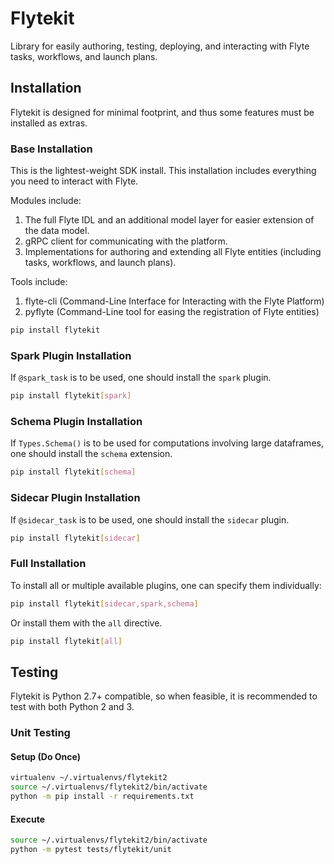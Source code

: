 # Flytekit

Library for easily authoring, testing, deploying, and interacting with Flyte tasks, workflows, and launch plans.

## Installation

Flytekit is designed for minimal footprint, and thus some features must be installed as extras.

### Base Installation

This is the lightest-weight SDK install. This installation includes everything you need to interact with Flyte.

Modules include:
1. The full Flyte IDL and an additional model layer for easier extension of the data model.
2. gRPC client for communicating with the platform.
3. Implementations for authoring and extending all Flyte entities (including tasks, workflows, and launch plans).

Tools include:
1. flyte-cli (Command-Line Interface for Interacting with the Flyte Platform)
2. pyflyte (Command-Line tool for easing the registration of Flyte entities)

```bash
pip install flytekit
```

### Spark Plugin Installation

If `@spark_task` is to be used, one should install the `spark` plugin.

```bash
pip install flytekit[spark]
```

### Schema Plugin Installation

If `Types.Schema()` is to be used for computations involving large dataframes, one should install the `schema` extension.

```bash
pip install flytekit[schema]
```

### Sidecar Plugin Installation

If `@sidecar_task` is to be used, one should install the `sidecar` plugin.

```bash
pip install flytekit[sidecar]
```

### Full Installation

To install all or multiple available plugins, one can specify them individually:

```bash
pip install flytekit[sidecar,spark,schema]
```

Or install them with the `all` directive.

```bash
pip install flytekit[all]
```

## Testing

Flytekit is Python 2.7+ compatible, so when feasible, it is recommended to test with both Python 2 and 3.

### Unit Testing

#### Setup (Do Once)
```bash
virtualenv ~/.virtualenvs/flytekit2
source ~/.virtualenvs/flytekit2/bin/activate
python -m pip install -r requirements.txt
```

#### Execute
```bash
source ~/.virtualenvs/flytekit2/bin/activate
python -m pytest tests/flytekit/unit
```
